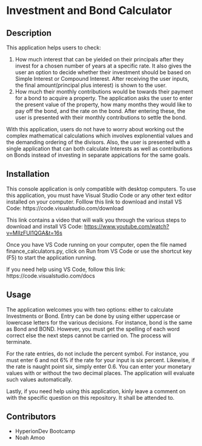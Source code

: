 <h1>Investment and Bond Calculator</h1>

<h2>Description</h2>
<p>This application helps users to check: 
<ol>
<li> How much interest that can be yielded on their principals after they invest for a chosen number of years at a specific rate. It also gives the user an option to decide whether their investment should be based on Simple Interest or Compound Interest. After receiving the user inputs, the final amount(principal plus interest) is shown to the user.</li>

<li>How much their monthly contributions would be towards their payment for a bond to acquire a property. The application asks the user to enter the present value of the property, how many months they would like to pay off the bond, and the rate on the bond. After entering these, the user is presented with their monthly contributions to settle the bond.</li>
</ol></p>

<p>With this application, users do not have to worry about working out the complex mathematical calculations which involves explonential values and the demanding ordering of the divisors. Also, the user is presented with a single application that can both calculate Interests as well as contributions on Bonds instead of investing in separate appications for the same goals.</p>

<h2>Installation</h2>
<p>This console application is only compatible with desktop computers. To use this application, you must have Visual Studio Code or any other text editor installed on your computer. Folllow this link to download and install VS Code: https://code.visualstudio.com/download

This link contains a video that will walk you through the various steps to download and install VS Code: https://www.youtube.com/watch?v=MlIzFUI1QGA&t=16s 
</p>

<p>Once you have VS Code running on your computer, open the file named finance_calculators.py, click on Run from VS Code or use the shortcut key (F5) to start the application running.</p>

<p>If you need help using VS Code, follow this link: https://code.visualstudio.com/docs</p>

<h2>Usage</h2>

<p>The application welcomes you with two options: either to calculate Investments or Bond. Entry can be done by using either uppercase or lowercase letters for the various decisions. For instance, bond is the same as Bond and BOND. However, you must get the spelling of each word correct else the next steps cannot be carried on. The process will terminate.</p>

<p>For the rate entries, do not include the percent symbol. For instance, you must enter 6 and not 6% if the rate for your input is six percent. Likewise, if the rate is naught point six, simply enter 0.6. You can enter your monetary values with or without the two decimal places. The application will evaluate such values automatically.</p>

<p>Lastly, if you need help using this application, kinly leave a comment on with the specific question on this repository. It shall be attended to.</p>

<h2>Contributors</h2>
<ul>
  <li>HyperionDev Bootcamp</li>
  <li>Noah Amoo</li>
 </ul>
 
